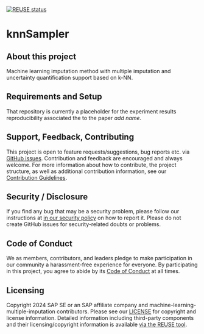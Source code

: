 [![REUSE status](https://api.reuse.software/badge/github.com/SAP/machine-learning-multiple-imputation)](https://api.reuse.software/info/github.com/SAP/machine-learning-multiple-imputation)

# knnSampler

## About this project

Machine learning imputation method with multiple imputation and uncertainty quantification support based on k-NN.

## Requirements and Setup

That repository is currently a placeholder for the experiment results reproducibility associated the to the paper _add name_.

## Support, Feedback, Contributing

This project is open to feature requests/suggestions, bug reports etc. via [GitHub issues](https://github.com/SAP/machine-learning-multiple-imputation/issues). Contribution and feedback are encouraged and always welcome. For more information about how to contribute, the project structure, as well as additional contribution information, see our [Contribution Guidelines](CONTRIBUTING.md).

## Security / Disclosure
If you find any bug that may be a security problem, please follow our instructions at [in our security policy](https://github.com/SAP/machine-learning-multiple-imputation/security/policy) on how to report it. Please do not create GitHub issues for security-related doubts or problems.

## Code of Conduct

We as members, contributors, and leaders pledge to make participation in our community a harassment-free experience for everyone. By participating in this project, you agree to abide by its [Code of Conduct](https://github.com/SAP/.github/blob/main/CODE_OF_CONDUCT.md) at all times.

## Licensing

Copyright 2024 SAP SE or an SAP affiliate company and machine-learning-multiple-imputation contributors. Please see our [LICENSE](LICENSE) for copyright and license information. Detailed information including third-party components and their licensing/copyright information is available [via the REUSE tool](https://api.reuse.software/info/github.com/SAP/machine-learning-multiple-imputation).
